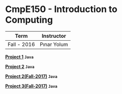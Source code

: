 # CmpE150 - Introduction to Computing
Term | Instructor
-----| ----------
Fall - 2016 | Pınar Yolum 

**[Project 1](https://github.com/bekir96/BOUN_PROJECTS/tree/master/CMPE150/Project1) `Java`**

**[Project 2](https://github.com/bekir96/BOUN_PROJECTS/tree/master/CMPE150/Project2) `Java`**

**[Project 2(Fall-2017)](https://github.com/bekir96/BOUN_PROJECTS/tree/master/CMPE150/Project2(Fall-2017)) `Java`**

**[Project 3(Fall-2017)](https://github.com/bekir96/BOUN_PROJECTS/tree/master/CMPE150/Project3(Fall-2017)) `Java`**
